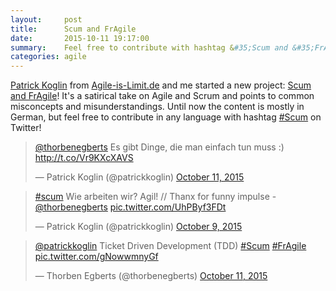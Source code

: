 ```yaml
---
layout:     post
title:      Scum and FrAgile
date:       2015-10-11 19:17:00
summary:    Feel free to contribute with hashtag &#35;Scum and &#35;FrAgile.
categories: agile
---
```


[Patrick Koglin](https://twitter.com/patrickkoglin) from [Agile-is-Limit.de](http://www.agile-is-limit.de/) and me started a new project: [Scum and FrAgile](http://www.agile-is-limit.de/neues-projekt-scum/)! It's a satirical take on Agile and Scrum and points to common misconcepts and misunderstandings. Until now the content is mostly in German, but feel free to contribute in any language with hashtag [#Scum](https://twitter.com/search?q=%23scum) on Twitter!

<blockquote class="twitter-tweet" lang="en"><p lang="de" dir="ltr"><a href="https://twitter.com/thorbenegberts">@thorbenegberts</a> Es gibt Dinge, die man einfach tun muss :) <a href="http://t.co/Vr9KXcXAVS">http://t.co/Vr9KXcXAVS</a></p>&mdash; Patrick Koglin (@patrickkoglin) <a href="https://twitter.com/patrickkoglin/status/653215795632304128">October 11, 2015</a></blockquote>
<script async src="//platform.twitter.com/widgets.js" charset="utf-8"></script>

<blockquote class="twitter-tweet" lang="en"><p lang="en" dir="ltr"><a href="https://twitter.com/hashtag/scum?src=hash">#scum</a> Wie arbeiten wir? Agil! // Thanx for funny impulse - <a href="https://twitter.com/thorbenegberts">@thorbenegberts</a> <a href="http://t.co/UhPByf3FDt">pic.twitter.com/UhPByf3FDt</a></p>&mdash; Patrick Koglin (@patrickkoglin) <a href="https://twitter.com/patrickkoglin/status/652540411236495361">October 9, 2015</a></blockquote>
<script async src="//platform.twitter.com/widgets.js" charset="utf-8"></script>

<blockquote class="twitter-tweet" lang="en"><p lang="fr" dir="ltr"><a href="https://twitter.com/patrickkoglin">@patrickkoglin</a> Ticket Driven Development (TDD) <a href="https://twitter.com/hashtag/Scum?src=hash">#Scum</a> <a href="https://twitter.com/hashtag/FrAgile?src=hash">#FrAgile</a> <a href="http://t.co/gNowwmnyGf">pic.twitter.com/gNowwmnyGf</a></p>&mdash; Thorben Egberts (@thorbenegberts) <a href="https://twitter.com/thorbenegberts/status/653248973545840640">October 11, 2015</a></blockquote>
<script async src="//platform.twitter.com/widgets.js" charset="utf-8"></script>